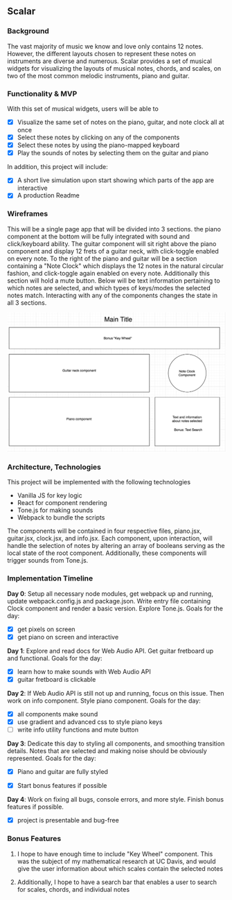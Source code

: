 ## Scalar

### Background

The vast majority of music we know and love only contains 12 notes. However, the different layouts chosen to represent these notes on instruments are diverse and numerous. Scalar provides a set of musical widgets for visualizing the layouts of musical notes, chords, and scales, on two of the most common melodic instruments, piano and guitar.

### Functionality & MVP

With this set of musical widgets, users will be able to

- [x] Visualize the same set of notes on the piano, guitar, and note clock all at once
- [x] Select these notes by clicking on any of the components
- [x] Select these notes by using the piano-mapped keyboard
- [x] Play the sounds of notes by selecting them on the guitar and piano

In addition, this project will include:

- [x] A short live simulation upon start showing which parts of the app are interactive
- [x] A production Readme

### Wireframes

This will be a single page app that will be divided into 3 sections. the piano component at the bottom will be fully integrated with sound and click/keyboard ability. The guitar component will sit right above the piano component and display 12 frets of a guitar neck, with click-toggle enabled on every note. To the right of the piano and guitar will be a section containing a "Note Clock" which displays the 12 notes in the natural circular fashion, and click-toggle again enabled on every note. Additionally this section will hold a mute button. Below will be text information pertaining to which notes are selected, and which types of keys/modes the selected notes match. Interacting with any of the components changes the state in all 3 sections.

![wireframes](images/wireframe.png)

### Architecture, Technologies

This project will be implemented with the following technologies

- Vanilla JS for key logic
- React for component rendering
- Tone.js for making sounds
- Webpack to bundle the scripts

The components will be contained in four respective files, piano.jsx, guitar.jsx, clock.jsx, and info.jsx. Each component, upon interaction, will handle the selection of notes by altering an array of booleans serving as the local state of the root component. Additionally, these components will trigger sounds from Tone.js.

### Implementation Timeline

**Day 0**: Setup all necessary node modules, get webpack up and running, update webpack.config.js and package.json. Write entry file containing Clock component and render a basic version. Explore Tone.js. Goals for the day:
- [x] get pixels on screen
- [x] get piano on screen and interactive

**Day 1**: Explore and read docs for Web Audio API. Get guitar fretboard up and functional. Goals for the day:
- [x] learn how to make sounds with Web Audio API
- [x] guitar fretboard is clickable

**Day 2**: If Web Audio API is still not up and running, focus on this issue. Then work on info component. Style piano component. Goals for the day:

- [x] all components make sound
- [x] use gradient and advanced css to style piano keys
- [ ] write info utility functions and mute button

**Day 3**: Dedicate this day to styling all components, and smoothing transition details. Notes that are selected and making noise should be obviously represented. Goals for the day:

- [x] Piano and guitar are fully styled
- [x] Start bonus features if possible


**Day 4**: Work on fixing all bugs, console errors, and more style. Finish bonus features if possible.

- [x] project is presentable and bug-free



### Bonus Features

1) I hope to have enough time to include "Key Wheel" component. This was the subject of my mathematical research at UC Davis, and would give the user information about which scales contain the selected notes

2) Additionally, I hope to have a search bar that enables a user to search for scales, chords, and individual notes
